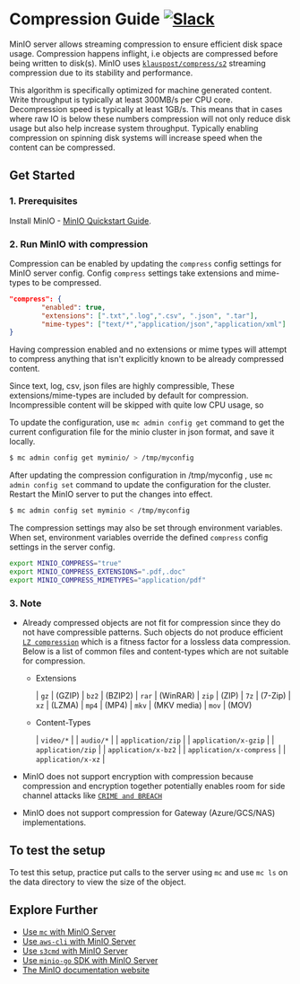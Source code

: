 # Compression Guide [![Slack](https://slack.min.io/slack?type=svg)](https://slack.min.io)

MinIO server allows streaming compression to ensure efficient disk space usage. Compression happens inflight, i.e objects are compressed before being written to disk(s). MinIO uses [`klauspost/compress/s2`](https://github.com/klauspost/compress/tree/master/s2) streaming compression due to its stability and performance.

This algorithm is specifically optimized for machine generated content. Write throughput is typically at least 300MB/s per CPU core. Decompression speed is typically at least 1GB/s.
This means that in cases where raw IO is below these numbers compression will not only reduce disk usage but also help increase system throughput.
Typically enabling compression on spinning disk systems will increase speed when the content can be compressed.

## Get Started

### 1. Prerequisites

Install MinIO - [MinIO Quickstart Guide](https://docs.min.io/docs/minio-quickstart-guide).

### 2. Run MinIO with compression

Compression can be enabled by updating the `compress` config settings for MinIO server config. Config `compress` settings take extensions and mime-types to be compressed.

```json
"compress": {
        "enabled": true,
        "extensions": [".txt",".log",".csv", ".json", ".tar"],
        "mime-types": ["text/*","application/json","application/xml"]
}
```

Having compression enabled and no extensions or mime types will attempt to compress anything that isn't explicitly known to be already compressed content. 

Since text, log, csv, json files are highly compressible, These extensions/mime-types are included by default for compression.
Incompressible content will be skipped with quite low CPU usage, so 

To update the configuration, use `mc admin config get` command to get the current configuration file for the minio cluster in json format, and save it locally.

```sh
$ mc admin config get myminio/ > /tmp/myconfig
```

After updating the compression configuration in /tmp/myconfig , use `mc admin config set` command to update the configuration for the cluster. Restart the MinIO server to put the changes into effect.

```sh
$ mc admin config set myminio < /tmp/myconfig
```

The compression settings may also be set through environment variables. When set, environment variables override the defined `compress` config settings in the server config.

```bash
export MINIO_COMPRESS="true"
export MINIO_COMPRESS_EXTENSIONS=".pdf,.doc"
export MINIO_COMPRESS_MIMETYPES="application/pdf"
```

### 3. Note

- Already compressed objects are not fit for compression since they do not have compressible patterns. Such objects do not produce efficient [`LZ compression`](https://en.wikipedia.org/wiki/LZ77_and_LZ78) which is a fitness factor for a lossless data compression. Below is a list of common files and content-types which are not suitable for compression.

    - Extensions

      | `gz` | (GZIP)
      | `bz2` | (BZIP2)
      | `rar` | (WinRAR)
      | `zip` | (ZIP)
      | `7z` | (7-Zip)
      | `xz` | (LZMA)
      | `mp4` | (MP4)
      | `mkv` | (MKV media)
      | `mov` | (MOV)

    - Content-Types

      | `video/*` |
      | `audio/*` |
      | `application/zip` |
      | `application/x-gzip` |
      | `application/zip` |
      | `application/x-bz2` |
      | `application/x-compress` |
      | `application/x-xz` |

- MinIO does not support encryption with compression because compression and encryption together potentially enables room for side channel attacks like [`CRIME and BREACH`](https://blog.minio.io/c-e-compression-encryption-cb6b7f04a369)

- MinIO does not support compression for Gateway (Azure/GCS/NAS) implementations.

## To test the setup

To test this setup, practice put calls to the server using `mc` and use `mc ls` on the data directory to view the size of the object.

## Explore Further

- [Use `mc` with MinIO Server](https://docs.min.io/docs/minio-client-quickstart-guide)
- [Use `aws-cli` with MinIO Server](https://docs.min.io/docs/aws-cli-with-minio)
- [Use `s3cmd` with MinIO Server](https://docs.min.io/docs/s3cmd-with-minio)
- [Use `minio-go` SDK with MinIO Server](https://docs.min.io/docs/golang-client-quickstart-guide)
- [The MinIO documentation website](https://docs.min.io)
